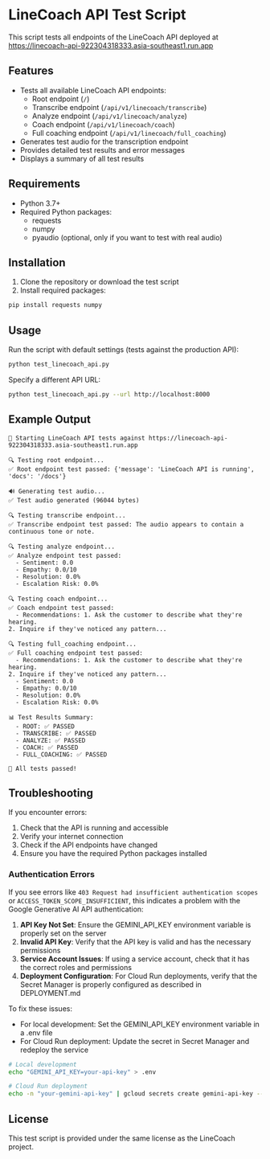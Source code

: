 # LineCoach API Test Script

This script tests all endpoints of the LineCoach API deployed at https://linecoach-api-922304318333.asia-southeast1.run.app

## Features

- Tests all available LineCoach API endpoints:
  - Root endpoint (`/`)
  - Transcribe endpoint (`/api/v1/linecoach/transcribe`)
  - Analyze endpoint (`/api/v1/linecoach/analyze`)
  - Coach endpoint (`/api/v1/linecoach/coach`)
  - Full coaching endpoint (`/api/v1/linecoach/full_coaching`)
- Generates test audio for the transcription endpoint
- Provides detailed test results and error messages
- Displays a summary of all test results

## Requirements

- Python 3.7+
- Required Python packages:
  - requests
  - numpy
  - pyaudio (optional, only if you want to test with real audio)

## Installation

1. Clone the repository or download the test script
2. Install required packages:

```bash
pip install requests numpy
```

## Usage

Run the script with default settings (tests against the production API):

```bash
python test_linecoach_api.py
```

Specify a different API URL:

```bash
python test_linecoach_api.py --url http://localhost:8000
```

## Example Output

```
🚀 Starting LineCoach API tests against https://linecoach-api-922304318333.asia-southeast1.run.app

🔍 Testing root endpoint...
✅ Root endpoint test passed: {'message': 'LineCoach API is running', 'docs': '/docs'}

🔊 Generating test audio...
✅ Test audio generated (96044 bytes)

🔍 Testing transcribe endpoint...
✅ Transcribe endpoint test passed: The audio appears to contain a continuous tone or note.

🔍 Testing analyze endpoint...
✅ Analyze endpoint test passed:
  - Sentiment: 0.0
  - Empathy: 0.0/10
  - Resolution: 0.0%
  - Escalation Risk: 0.0%

🔍 Testing coach endpoint...
✅ Coach endpoint test passed:
  - Recommendations: 1. Ask the customer to describe what they're hearing.
2. Inquire if they've noticed any pattern...

🔍 Testing full_coaching endpoint...
✅ Full coaching endpoint test passed:
  - Recommendations: 1. Ask the customer to describe what they're hearing.
2. Inquire if they've noticed any pattern...
  - Sentiment: 0.0
  - Empathy: 0.0/10
  - Resolution: 0.0%
  - Escalation Risk: 0.0%

📊 Test Results Summary:
  - ROOT: ✅ PASSED
  - TRANSCRIBE: ✅ PASSED
  - ANALYZE: ✅ PASSED
  - COACH: ✅ PASSED
  - FULL_COACHING: ✅ PASSED

🎉 All tests passed!
```

## Troubleshooting

If you encounter errors:

1. Check that the API is running and accessible
2. Verify your internet connection
3. Check if the API endpoints have changed
4. Ensure you have the required Python packages installed

### Authentication Errors

If you see errors like `403 Request had insufficient authentication scopes` or `ACCESS_TOKEN_SCOPE_INSUFFICIENT`, this indicates a problem with the Google Generative AI API authentication:

1. **API Key Not Set**: Ensure the GEMINI_API_KEY environment variable is properly set on the server
2. **Invalid API Key**: Verify that the API key is valid and has the necessary permissions
3. **Service Account Issues**: If using a service account, check that it has the correct roles and permissions
4. **Deployment Configuration**: For Cloud Run deployments, verify that the Secret Manager is properly configured as described in DEPLOYMENT.md

To fix these issues:
- For local development: Set the GEMINI_API_KEY environment variable in a .env file
- For Cloud Run deployment: Update the secret in Secret Manager and redeploy the service

```bash
# Local development
echo "GEMINI_API_KEY=your-api-key" > .env

# Cloud Run deployment
echo -n "your-gemini-api-key" | gcloud secrets create gemini-api-key --data-file=-
```

## License

This test script is provided under the same license as the LineCoach project. 